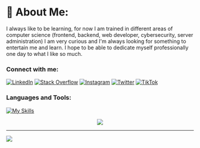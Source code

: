 # 💫 About Me:
I always like to be learning, for now I am trained in different areas of computer science (frontend, backend, web developer, cybersecurity, server administration) I am very curious and I'm always looking for something to entertain me and learn. I hope to be able to dedicate myself professionally one day to what I like so much.

### Connect with me:
[![LinkedIn](https://img.shields.io/badge/LinkedIn-%230077B5.svg?logo=linkedin&logoColor=white)](https://linkedin.com/in/sebascm)
[![Stack Overflow](https://img.shields.io/badge/-Stackoverflow-FE7A16?logo=stack-overflow&logoColor=white)](https://stackoverflow.com/users/22866536)
[![Instagram](https://img.shields.io/badge/Instagram-%23E4405F.svg?logo=Instagram&logoColor=white)](https://instagram.com/_sebascm_)
[![Twitter](https://img.shields.io/badge/Twitter-%231DA1F2.svg?logo=Twitter&logoColor=white)](https://twitter.com/_sebascm_)
[![TikTok](https://img.shields.io/badge/TikTok-%23000000.svg?logo=TikTok&logoColor=white)](https://tiktok.com/@__sebascm__)

### Languages and Tools:
[![My Skills](https://skillicons.dev/icons?i=html,css,js,py,php,powershell,bash,react,laravel,nodejs,wordpress,mysql,mongodb,firebase,netlify,docker,aws,azure,git,figma,vscode,atom)](https://skillicons.dev)


<p align="center">
  <img src="https://github-readme-stats.vercel.app/api/top-langs/?username=sebascm-dev&layout=compact" />
</p>


---
[![](https://visitcount.itsvg.in/api?id=sebascm-dev&icon=0&color=3)](https://visitcount.itsvg.in)
